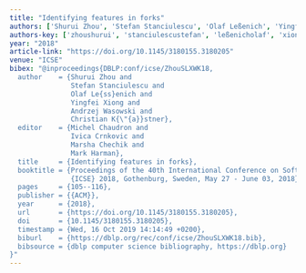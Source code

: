 ```yaml
---
title: "Identifying features in forks"
authors: ['Shurui Zhou', 'Stefan Stanciulescu', 'Olaf Leßenich', 'Yingfei Xiong', 'Andrzej Wasowski', 'Christian Kästner']
authors-key: ['zhoushurui', 'stanciulescustefan', 'leßenicholaf', 'xiongyingfei', 'wasowskiandrzej', 'kästnerchristian']
year: "2018"
article-link: "https://doi.org/10.1145/3180155.3180205"
venue: "ICSE"
bibex: "@inproceedings{DBLP:conf/icse/ZhouSLXWK18,
  author    = {Shurui Zhou and
               Stefan Stanciulescu and
               Olaf Le{ss}enich and
               Yingfei Xiong and
               Andrzej Wasowski and
               Christian K{\"{a}}stner},
  editor    = {Michel Chaudron and
               Ivica Crnkovic and
               Marsha Chechik and
               Mark Harman},
  title     = {Identifying features in forks},
  booktitle = {Proceedings of the 40th International Conference on Software Engineering,
               {ICSE} 2018, Gothenburg, Sweden, May 27 - June 03, 2018},
  pages     = {105--116},
  publisher = {{ACM}},
  year      = {2018},
  url       = {https://doi.org/10.1145/3180155.3180205},
  doi       = {10.1145/3180155.3180205},
  timestamp = {Wed, 16 Oct 2019 14:14:49 +0200},
  biburl    = {https://dblp.org/rec/conf/icse/ZhouSLXWK18.bib},
  bibsource = {dblp computer science bibliography, https://dblp.org}
}"
---
```

